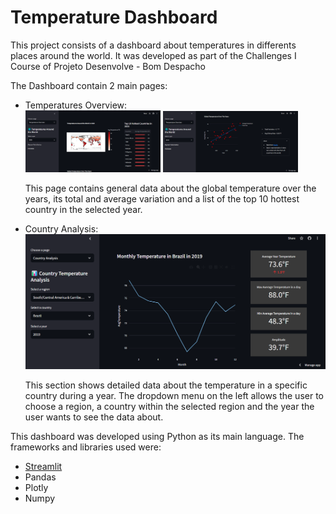# Temperature Dashboard

<p>This project consists of a dashboard about temperatures in differents places around the world. It was developed as part of the Challenges I Course of Projeto Desenvolve - Bom Despacho </p>
<p>The Dashboard contain 2 main pages:</p>
<ul>
  <li>Temperatures Overview:</li>
  <img src = 'prints/print_1.png' style="display: inline-block;width: 45%;">
  <img src = 'prints/print_3.png' style="display: inline-block; width:45%">
  <p>This page contains general data about the global temperature over the years, its total and average variation and a list of the top 10 hottest country in the selected year. </p>
  <li>
    Country Analysis:
  </li>
  <img src='prints/print_2.png'>
  <p>This section shows detailed data about the temperature in a specific country during a year. The dropdown menu on the left allows the user to choose a region, a country within the selected region and the year the user wants to see the data about.</p>
</ul>
<div>
  This dashboard was developed using Python as its main language. The frameworks and libraries used were:
  <ul>
    <li><a href= 'https://streamlit.io/' target="_blank">Streamlit</a></li>
    <li><a href= 'https://pandas.pydata.org/'></a>Pandas</li>
    <li><a href= 'https://plotly.com/'></a>Plotly</li>
    <li><a href= 'https://numpy.org/'></a>Numpy</li>
  </ul>
</div>
